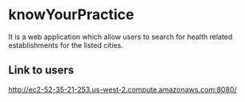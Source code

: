 # knowYourPractice
It is a web application which allow users to search for health related establishments for the listed cities.

## Link to users

http://ec2-52-35-21-253.us-west-2.compute.amazonaws.com:8080/
